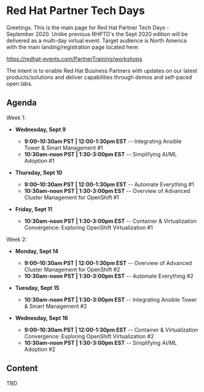 # Red Hat Partner Tech Days


Greetings. This is the main page for Red Hat Partner Tech Days - September 2020. Unlike previous RHPTD's the Sept 2020 edition will be delivered as a multi-day virtual event. Target audience is North America with the main landing/registration page located here:

https://redhat-events.com/PartnerTraining/workshops

The intent is to enable Red Hat Business Partners with updates on our latest products/solutions and deliver capabilities through demos and self-paced open labs.  

## Agenda

Week 1:
* **Wednesday, Sept 9** 
  * **9:00–10:30am PST | 12:00-1:30pm EST** -- Integrating Ansible Tower & Smart Management #1
  * **10:30am-noon PST | 1:30-3:00pm EST** -- Simplifying AI/ML Adoption #1

* **Thursday, Sept 10** 
  * **9:00–10:30am PST | 12:00-1:30pm EST** -- Automate Everything #1
  * **10:30am-noon PST | 1:30-3:00pm EST** -- Overview of Advanced Cluster Management for OpenShift #1 
  
* **Friday, Sept 11** 
  * **10:30am-noon PST | 1:30-3:00pm EST** -- Container & Virtualization Convergence: Exploring OpenShift Virtualization #1   
  
Week 2:
* **Monday, Sept 14** 
  * **9:00–10:30am PST | 12:00-1:30pm EST** -- Overview of Advanced Cluster Management for OpenShift #2
  * **10:30am-noon PST | 1:30-3:00pm EST** -- Automate Everything #2

* **Tuesday, Sept 15** 
  * **10:30am-noon PST | 1:30-3:00pm EST** -- Integrating Ansible Tower & Smart Management #2
  
* **Wednesday, Sept 16** 
  * **9:00–10:30am PST | 12:00-1:30pm EST** -- Container & Virtualization Convergence: Exploring OpenShift Virtualization #2
  * **10:30am-noon PST | 1:30-3:00pm EST** -- Simplifying AI/ML Adoption #2 


## Content

TBD

